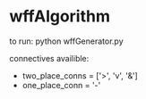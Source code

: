 # wffAlgorithm

to run: python wffGenerator.py

connectives availible: 
- two_place_conns = ['>', 'v', '&']
- one_place_conn = '-'
